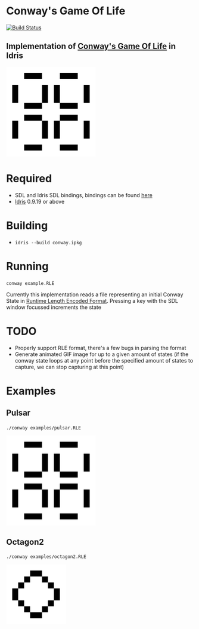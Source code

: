# Conway's Game Of Life 
[![Build Status](https://travis-ci.org/RossMeikleham/Idris-Conway.svg?branch=master)](https://travis-ci.org/RossMeikleham/Idris-Conway)
## Implementation of [Conway's Game Of Life]( https://en.wikipedia.org/wiki/Conway%27s_Game_of_Life) in Idris
![pulsar](/images/Pulsar.gif?raw=true) 

# Required
- SDL and Idris SDL bindings, bindings can be found [here](https://github.com/edwinb/SDL-idris)
- [Idris](http://www.idris-lang.org/idris-0-9-19-released/) 0.9.19 or above

# Building
- `idris --build conway.ipkg`

# Running
  `conway example.RLE`

Currently this implementation reads a file representing an initial Conway State in [Runtime Length Encoded Format](http://www.conwaylife.com/wiki/Run_Length_Encoded). Pressing a key with the SDL window focussed increments
the state

# TODO
- Properly support RLE format, there's a few bugs in parsing the format
- Generate animated GIF image for up to a given amount of states (if the conway state loops at any point before the specified amount of states to capture, we can stop capturing at this point)


# Examples

## Pulsar
`./conway examples/pulsar.RLE`


![pulsar](/images/Pulsar.gif?raw=true) 

## Octagon2
`./conway examples/octagon2.RLE`


![octagon2](/images/Octagon2.gif?raw=true)
